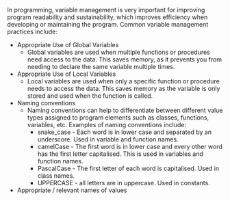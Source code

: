 
In programming, variable management is very important for improving program readability and sustainability, which improves efficiency when developing or maintaining the program. Common variable management practices include:
- Appropriate Use of Global Variables
    - Global variables are used when multiple functions or procedures need access to the data. This saves memory, as it prevents you from needing to declare the same variable multiple times. 
- Appropriate Use of Local Variables
    - Local variables are used when only a specific function or procedure needs to access the data. This saves memory as the variable is only stored and used when the function is called. 
- Naming conventions
    - Naming conventions can help to differentiate between different value types assigned to program elements such as classes, functions, variables, etc. Examples of naming conventions include:
        - snake_case - Each word is in lower case and separated by an underscore. Used in variable and function names. 
        - camelCase - The first word is in lower case and every other word has the first letter capitalised. This is used in variables and function names. 
        - PascalCase - The first letter of each word is capitalised. Used in class names. 
        - UPPERCASE - all letters are in uppercase. Used in constants. 
- Appropriate / relevant names of values